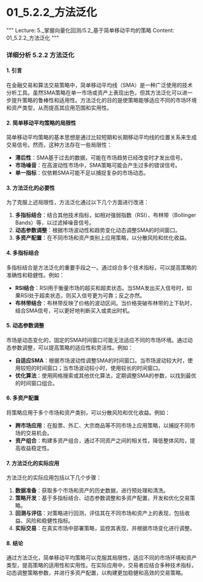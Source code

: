 # 01_5.2.2_方法泛化

"""
Lecture: 5._掌握向量化回测/5.2_基于简单移动平均的策略
Content: 01_5.2.2_方法泛化
"""

### 详细分析 5.2.2 方法泛化

#### 1. 引言

在金融交易和算法交易策略中，简单移动平均线（SMA）是一种广泛使用的技术分析工具。虽然SMA策略在单一市场或资产上表现出色，但其方法泛化可以进一步提升策略的鲁棒性和适用性。方法泛化的目的是使策略能够适应不同的市场环境和资产类型，从而提高其应用范围和实用性。

#### 2. 简单移动平均策略的局限性

简单移动平均策略的基本思想是通过比较短期和长期移动平均线的位置关系来生成交易信号。然而，这种方法存在一些局限性：
- **滞后性**：SMA基于过去的数据，可能在市场趋势已经改变时才发出信号。
- **市场噪音**：在高波动性市场中，SMA策略可能会产生过多的错误信号。
- **单一指标**：仅依赖SMA可能不足以捕捉复杂的市场动态。

#### 3. 方法泛化的必要性

为了克服上述局限性，方法泛化通过以下几个方面进行改进：
1. **多指标结合**：结合其他技术指标，如相对强弱指数（RSI）、布林带（Bollinger Bands）等，以过滤掉噪音信号。
2. **动态参数调整**：根据市场波动性和趋势变化动态调整SMA的时间窗口。
3. **多资产配置**：在不同市场和资产类别上应用策略，以分散风险和优化收益。

#### 4. 多指标结合

多指标结合是方法泛化的重要手段之一。通过综合多个技术指标，可以提高策略的准确性和稳健性。例如：
- **RSI结合**：RSI用于衡量市场的超买和超卖状态。当SMA发出买入信号时，如果RSI处于超卖状态，则买入信号更为可靠；反之亦然。
- **布林带结合**：布林带反映了价格的波动区间。当价格突破布林带的上下轨时，结合SMA信号，可以更好地判断买入或卖出时机。

#### 5. 动态参数调整

市场是动态变化的，固定的SMA时间窗口可能无法适应不同的市场环境。通过动态参数调整，可以提高策略的适应性和灵活性。例如：
- **自适应SMA**：根据市场波动性调整SMA的时间窗口。当市场波动较大时，使用较短的时间窗口；当市场波动较小时，使用较长的时间窗口。
- **优化算法**：使用网格搜索或其他优化算法，定期调整SMA的参数，以找到最优的时间窗口组合。

#### 6. 多资产配置

将策略应用于多个市场和资产类别，可以分散风险和优化收益。例如：
- **跨市场应用**：在股票、外汇、大宗商品等不同市场上应用策略，以捕捉不同市场的交易机会。
- **资产组合**：构建多资产组合，通过不同资产之间的相关性，降低整体风险，提高收益稳定性。

#### 7. 方法泛化的实际应用

方法泛化的实际应用包括以下几个步骤：
1. **数据准备**：获取多个市场和资产的历史数据，进行预处理和清洗。
2. **策略开发**：基于多指标结合、动态参数调整和多资产配置，开发和优化交易策略。
3. **回测与评估**：对策略进行回测，评估其在不同市场和资产上的表现，包括收益、风险和稳健性指标。
4. **实际交易**：在真实市场中部署策略，监控其表现，并根据市场变化进行调整。

#### 8. 结论

通过方法泛化，简单移动平均策略可以克服其局限性，适应不同的市场环境和资产类型，提高策略的适用性和实用性。在实际应用中，交易者应结合多种技术指标，动态调整策略参数，并进行多资产配置，以构建更加稳健和高效的交易策略。
